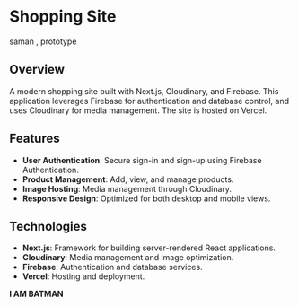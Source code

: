 # Shopping Site
saman , prototype

## Overview

A modern shopping site built with Next.js, Cloudinary, and Firebase. This application leverages Firebase for authentication and database control, and uses Cloudinary for media management. The site is hosted on Vercel.

## Features

- **User Authentication**: Secure sign-in and sign-up using Firebase Authentication.
- **Product Management**: Add, view, and manage products.
- **Image Hosting**: Media management through Cloudinary.
- **Responsive Design**: Optimized for both desktop and mobile views.

## Technologies

- **Next.js**: Framework for building server-rendered React applications.
- **Cloudinary**: Media management and image optimization.
- **Firebase**: Authentication and database services.
- **Vercel**: Hosting and deployment.


__I AM BATMAN__